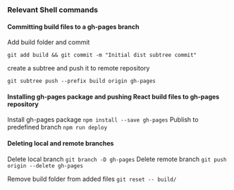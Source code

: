 ### Relevant Shell commands

#### Committing build files to a gh-pages branch
Add build folder and commit

`git add build && git commit -m "Initial dist subtree commit"`

create a subtree and push it to remote repository

`git subtree push --prefix build origin gh-pages`


#### Installing gh-pages package and pushing React build files to gh-pages repository
Install gh-pages package `npm install --save gh-pages`
Publish to predefined branch `npm run deploy`

#### Deleting local and remote branches
Delete local branch `git branch -D gh-pages`
Delete remote branch `git push origin --delete gh-pages`

Remove build folder from added files `git reset -- build/`

